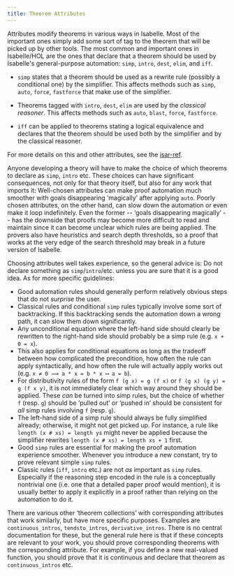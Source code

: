 ```yaml
---
title: Theorem Attributes
---
```


Attributes modify theorems in various ways in Isabelle.
Most of the important ones simply add some sort of tag to the theorem that will be picked up by other tools.
The most common and important ones in Isabelle/HOL are the ones that declare that a theorem should be used by Isabelle's general-purpose automation:
`simp`, `intro`, `dest`, `elim`, and `iff`.

- `simp` states that a theorem should be used as a rewrite rule (possibly a conditional one) by the simplifier.
This affects methods such as `simp`, `auto`, `force`, `fastforce` that make use of the simplifier.

- Theorems tagged with `intro`, `dest`, `elim` are used by the *classical reasoner*.
This affects methods such as `auto`, `blast`, `force`, `fastforce`.

- `iff` can be applied to theorems stating a logical equivalence and declares that the theorem should be used both by the simplifier and by the classical reasoner.

For more details on this and other attributes, see the [isar-ref](https://isabelle.in.tum.de/dist/doc/isar-ref.pdf).

Anyone developing a theory will have to make the choice of which theorems to declare as `simp`, `intro` etc.
These choices can have significant consequences, not only for that theory itself, but also for any work that imports it:
Well-chosen attributes can make proof automation much smoother with goals disappearing ‘magically’ after applying `auto`.
Poorly chosen attributes, on the other hand, can slow down the automation or even make it loop indefinitely.
Even the former -- ‘goals disappearing magically’ -- has the downside that proofs may become more difficult to read and maintain
since it can become unclear which rules are being applied.
The provers also have heuristics and search depth thresholds,
so a proof that works at the very edge of the search threshold may break in a future version of Isabelle.

Choosing attributes well takes experience, so the general advice is:
Do not declare something as `simp`/`intro`/etc. unless you are sure that it is a good idea.
As for more specific guidelines:

- Good automation rules should generally perform relatively obvious steps that do not *surprise* the user.
- Classical rules and conditional `simp` rules typically involve some sort of backtracking.
If this backtracking sends the automation down a wrong path, it can slow them down significantly.
- Any unconditional equation where the left-hand side should clearly be rewritten to the right-hand side should probably be a simp rule (e.g. `x + 0 = x`).
- This also applies for conditional equations as long as the tradeoff between how complicated the precondition, how often the rule can apply syntactically, and how often the rule will actually apply works out (e.g. `x ≠ 0 ⟹ a * x = b * x ⟷ a = b`).
- For distributivity rules of the form `f (g x) = g (f x)` or `f (g x) (g y) = g (f x y)`, it is not immediately clear which way around they should be applied.
These *can* be turned into simp rules, but the choice of whether `f` (resp. `g`) should be ‘pulled out’ or ‘pushed in’ should be consistent for *all* simp rules involving `f` (resp. `g`).
- The left-hand side of a simp rule should always be fully simplified already; otherwise, it might not get picked up.
For instance, a rule like `length (x # xs) = length ys` might never be applied because the simplifier rewrites `length (x # xs) = length xs + 1` first.
- Good `simp` rules are essential for making the proof automation experience smoother.
Whenever you introduce a new constant, try to prove relevant simple `simp` rules.
- Classic rules (`iff`, `intro` etc.) are not *as* important as `simp` rules.
Especially if the reasoning step encoded in the rule is a conceptually nontrivial one (i.e. one that a detailed paper proof would mention),
it is usually better to apply it explicitly in a proof rather than relying on the automation to do it.

There are various other ‘theorem collections’ with corresponding attributes that work similarly, but have more specific purposes.
Examples are `continuous_intros`, `tendsto_intros`, `derivative_intros`.
There is no central documentation for these, but the general rule here is that if these concepts are relevant to your work, you should prove corresponding theorems with the corresponding attribute.
For example, if you define a new real-valued function, you should prove that it is continuous and declare that theorem as `continuous_intros` etc.
